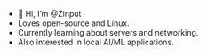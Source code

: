 - 👋 Hi, I’m @Zinput
- Loves open-source and Linux.
- Currently learning about servers and networking.
- Also interested in local AI/ML applications.

<!---
Zinput/Zinput is a ✨ special ✨ repository because its `README.md` (this file) appears on your GitHub profile.
You can click the Preview link to take a look at your changes.
--->
